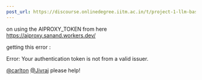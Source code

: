 ```yaml
---
post_url: https://discourse.onlinedegree.iitm.ac.in/t/project-1-llm-based-automation-agent-discussion-thread-tds-jan-2025/164277/129
---
```

on using the AIPROXY\_TOKEN from here <https://aiproxy.sanand.workers.dev/>

getting this error :

Error: Your authentication token is not from a valid issuer.

[@carlton](/u/carlton) [@Jivraj](/u/jivraj) please help!